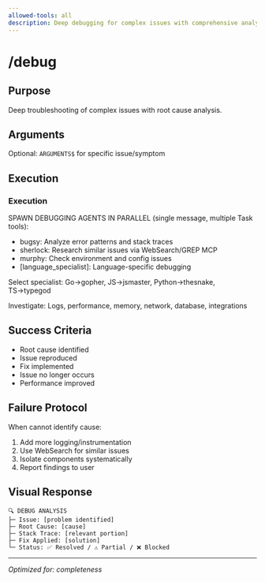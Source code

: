 ```yaml
---
allowed-tools: all
description: Deep debugging for complex issues with comprehensive analysis
---
```


# /debug

## Purpose
Deep troubleshooting of complex issues with root cause analysis.

## Arguments
Optional: `ARGUMENTS$` for specific issue/symptom

## Execution

### Execution
SPAWN DEBUGGING AGENTS IN PARALLEL (single message, multiple Task tools):
- bugsy: Analyze error patterns and stack traces
- sherlock: Research similar issues via WebSearch/GREP MCP
- murphy: Check environment and config issues
- [language_specialist]: Language-specific debugging

Select specialist: Go→gopher, JS→jsmaster, Python→thesnake, TS→typegod

Investigate: Logs, performance, memory, network, database, integrations

## Success Criteria
- Root cause identified
- Issue reproduced
- Fix implemented
- Issue no longer occurs
- Performance improved

## Failure Protocol
When cannot identify cause:
1. Add more logging/instrumentation
2. Use WebSearch for similar issues
3. Isolate components systematically
4. Report findings to user

## Visual Response
```
🔍 DEBUG ANALYSIS
├─ Issue: [problem identified]
├─ Root Cause: [cause]
├─ Stack Trace: [relevant portion]
├─ Fix Applied: [solution]
└─ Status: ✅ Resolved / ⚠️ Partial / ❌ Blocked
```

---
*Optimized for: completeness*
